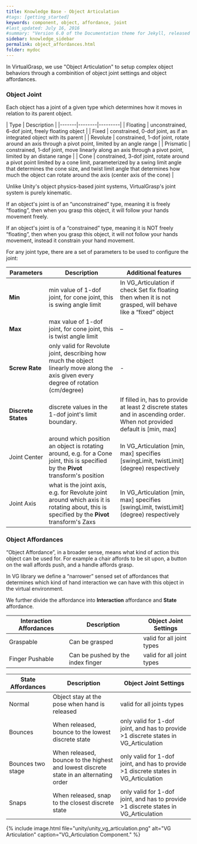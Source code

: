 ```yaml
---
title: Knowledge Base - Object Articulation
#tags: [getting_started]
keywords: component, object, affordance, joint
#last_updated: July 16, 2016
#summary: "Version 6.0 of the Documentation theme for Jekyll, released July 4, 2016, implements relative links so you can view the files offline or on any server without configuring urls and baseurls. Additionally, you can store pages in subdirectories. Templates for alerts and images are available."
sidebar: knowledge_sidebar
permalink: object_affordances.html
folder: mydoc
---
```


In VirtualGrasp, we use "Object Articulation" to setup complex object behaviors through a combinition of object joint settings and object affordances.


### Object Joint

Each object has a joint of a given type which determines how it moves in relation to its parent object.

| Type | Description |
|-------|--------|---------|
| Floating | unconstrained, 6-dof joint, freely floating object | 
| Fixed | constrained, 0-dof joint, as if an integrated object with its parent | 
| Revolute | constrained, 1-dof joint, rotate around an axis through a pivot point, limited by an angle range | 
| Prismatic | constrained, 1-dof joint, move linearly along an axis through a pivot point, limited by an distane range | 
| Cone | constrained, 3-dof joint, rotate around a pivot point limited by a cone limit, parameterized by a swing limit angle that determines the cone size, and twist limit angle that determines how much the object can rotate around the axis (center axis of the cone) |


Unlike Unity's object physics-based joint systems, VirtualGrasp's joint system is purely kinematic. 

If an object's joint is of an “unconstrained” type, meaning it is freely “floating”, then when you grasp this object, it will follow your hands movement freely.

If an object's joint is of a “constrained” type, meaning it is NOT freely “floating”, then when you grasp this object, it will not follow your hands movement, instead it constrain your hand movement.

For any joint type, there are a set of parameters to be used to configure the joint:

| Parameters | Description | Additional features |
|-------|--------|---------|
| **Min** | min value of 1-dof joint, for cone joint, this is swing angle limit | In VG_Articulation if check Set fix floating then when it is not grasped, will behave like a “fixed” object |
| **Max** | max value of 1-dof joint, for cone joint, this is twist angle limit | – |
| **Screw Rate** | only valid for Revolute joint, describing how much the object linearly move along the axis given every degree of rotation (cm/degree) | - | 
| **Discrete States** | discrete values in the 1-dof joint's limit boundary. | If filled in, has to provide at least 2 discrete states and in ascending order. When not provided default is [min, max] | 
| Joint Center | around which position an object is rotating around, e.g. for a Cone joint, this is specified by the **Pivot** transform's position| In VG_Articulation [min, max] specifies [swingLimit, twistLimit] (degree) respectively | 
| Joint Axis | what is the joint axis, e.g. for Revolute joint around which axis it is rotating about, this is specified by the **Pivot** transform's Zaxs | In VG_Articulation [min, max] specifies [swingLimit, twistLimit] (degree) respectively | 


### Object Affordances

“Object Affordance”, in a broader sense, means what kind of action this object can be used for. For example a chair affords to be sit upon, a button on the wall affords push, and a handle affords grasp.

In VG library we define a “narrower” sensed set of affordances that determines which kind of hand interaction we can have with this object in the virtual environment. 

We further divide the affordance into **Interaction** affordance and **State** affordance.

| Interaction Affordances | Description | Object Joint Settings |
|-------|--------|---------|
| Graspable | Can be grasped | valid for all joint types | 
| Finger Pushable | Can be pushed by the index finger | valid for all joint types | 

| State Affordances | Description | Object Joint Settings |
|-------|--------|---------|
| Normal | Object stay at the pose when hand is released  | valid for all joints types| 
| Bounces | When released, bounce to the lowest discrete state | only valid for 1-dof joint, and has to provide >1 discrete states in VG_Articulation | 
| Bounces two stage | When released, bounce to the highest and lowest discrete state in an alternating order | only valid for 1-dof joint, and has to provide >1 discrete states in VG_Articulation | 
| Snaps | When released, snap to the closest discrete state | only valid for 1-dof joint, and has to provide >1 discrete states in VG_Articulation | 



{% include image.html file="unity/unity_vg_articulation.png" alt="VG Articulation" caption="VG_Articulation Component." %}

